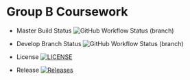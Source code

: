 # Group B Coursework

* Master Build Status ![GitHub Workflow Status (branch)](https://img.shields.io/github/actions/workflow/status/40620378/Group-B-Coursework/main.yml?branch=master)

* Develop Branch Status ![GitHub Workflow Status (branch)](https://img.shields.io/github/actions/workflow/status/40620378/Group-B-Coursework/main.yml?branch=develop)

* License [![LICENSE](https://img.shields.io/github/license/40620378/Group-B-Coursework.svg?style=flat-square)](https://github.com/40620378/Group-B-Coursework/blob/master/LICENSE)

* Release [![Releases](https://img.shields.io/github/release/40620378/Group-B-Coursework/all.svg?style=flat-square)](https://github.com/40620378/Group-B-Coursework/releases)

